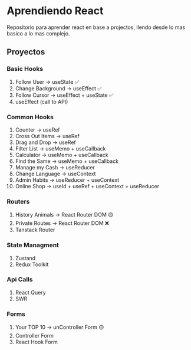 # Aprendiendo React
Repositorio para aprender react en base a projectos, llendo desde lo mas basico a lo mas complejo.

## Proyectos

### Basic Hooks
1. Follow User -> useState ✅
0. Change Background -> useEffect ✅
0. Follow Cursor -> useEffect + useState ✅
0. useEffect (call to API)

### Common Hooks
1. Counter -> useRef
0. Cross Out Items -> useRef
0. Drag and Drop -> useRef
0. Filter List -> useMemo + useCallback
0. Calculator -> useMemo + useCallback
0. Find the Same -> useMemo + useCallback
0. Manage my Cash -> useReducer
0. Change Language -> useContext
0. Admin Habits -> useReducer + useContext
0. Online Shop -> useId + useRef + useContext + useReducer 

### Routers
1. History Animals -> React Router DOM 🟡
7. Private Routes -> React Router DOM ❌
8. Tanstack Router

### State Managment
1. Zustand
0. Redux Toolkit

### Api Calls
1. React Query
11. SWR

### Forms
1. Your TOP 10 -> unController Form 🟡
0. Controller Form
0. React Hook Form